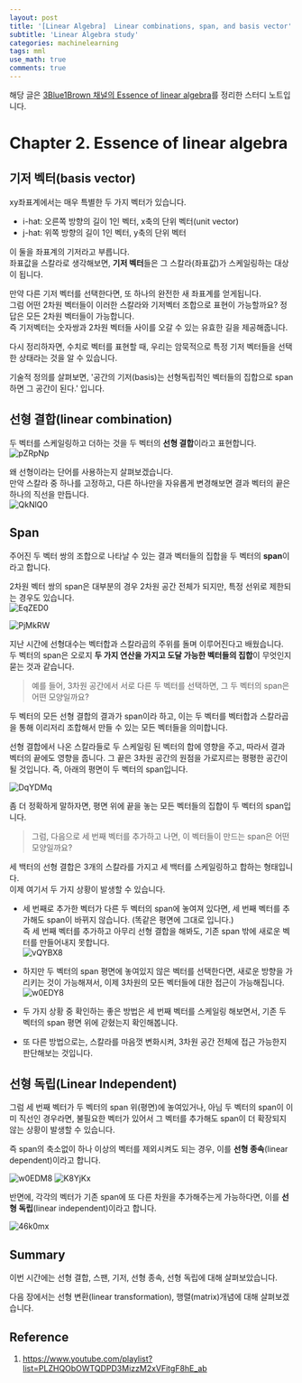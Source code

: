 ```yaml
---
layout: post
title: '[Linear Algebra]  Linear combinations, span, and basis vector'
subtitle: 'Linear Algebra study'
categories: machinelearning
tags: mml
use_math: true
comments: true
---
```



해당 글은 [3Blue1Brown 채널의 Essence of linear algebra](https://www.youtube.com/playlist?list=PLZHQObOWTQDPD3MizzM2xVFitgF8hE_ab)를 정리한 스터디 노트입니다.

# Chapter 2. Essence of linear algebra

## 기저 벡터(basis vector)
xy좌표계에서는 매우 특별한 두 가지 벡터가 있습니다.
- i-hat: 오른쪽 방향의 길이 1인 벡터, x축의 단위 벡터(unit vector)
- j-hat: 위쪽 방향의 길이 1인 벡터, y축의 단위 벡터

이 둘을 좌표계의 기저라고 부릅니다. <br>
좌표값을 스칼라로 생각해보면, **기저 벡터**들은 그 스칼라(좌표값)가 스케일링하는 대상이 됩니다.

만약 다른 기저 벡터를 선택한다면, 또 하나의 완전한 새 좌표계를 얻게됩니다. <br>
그럼 어떤 2차원 벡터들이 이러한 스칼라와 기저벡터 조합으로 표현이 가능할까요? 정답은 모든 2차원 벡터들이 가능합니다. <Br>
즉 기저벡터는 숫자쌍과 2차원 벡터들 사이를 오갈 수 있는 유효한 길을 제공해줍니다. <br>

다시 정리하자면, 수치로 벡터를 표현할 때, 우리는 암묵적으로 특정 기저 벡터들을 선택한 상태라는 것을 알 수 있습니다.

기술적 정의를 살펴보면, '공간의 기저(basis)는 선형독립적인 벡터들의 집합으로 span하면 그 공간이 된다.' 입니다.

## 선형 결합(linear combination)
두 벡터를 스케일링하고 더하는 것을 두 벡터의 **선형 결합**이라고 표현합니다.<br>
![pZRpNp](https://user-images.githubusercontent.com/48666867/139585598-55669ab1-6f0c-44a6-b1d3-1f7050776d10.gif)

왜 선형이라는 단어를 사용하는지 살펴보겠습니다. <br>
만약 스칼라 중 하나를 고정하고, 다른 하나만을 자유롭게 변경해보면 결과 벡터의 끝은 하나의 직선을 만듭니다.  <br>
![QkNlQ0](https://user-images.githubusercontent.com/48666867/139585798-4ceb1867-d0e2-46d1-b7b4-7def78726c09.gif)

## Span
주어진 두 벡터 쌍의 조합으로 나타날 수 있는 결과 벡터들의 집합을 두 벡터의 **span**이라고 합니다. <br>

2차원 벡터 쌍의 span은 대부분의 경우 2차원 공간 전체가 되지만, 특정 선위로 제한되는 경우도 있습니다. <Br>
![EqZED0](https://user-images.githubusercontent.com/48666867/139586491-8dac4474-1ff8-434b-8ef7-b1a898c7687d.gif)

![PjMkRW](https://user-images.githubusercontent.com/48666867/139586633-2104771f-ce5e-43b7-8649-075873d7c3fb.gif)

지난 시간에 선형대수는 벡터합과 스칼라곱의 주위를 돌며 이루어진다고 배웠습니다. <Br>
두 벡터의 span은 오로지 **두 가지 연산을 가지고 도달 가능한 벡터들의 집합**이 무엇인지 묻는 것과 같습니다.

> 예를 들어, 3차원 공간에서 서로 다른 두 벡터를 선택하면, 그 두 벡터의 span은 어떤 모양일까요?

두 벡터의 모든 선형 결합의 결과가 span이라 하고, 이는 두 벡터를 벡터합과 스칼라곱을 통해 이리저리 조합해서 만들 수 있는 모든 벡터들을 의미합니다.

선형 결합에서 나온 스칼라들로 두 스케일링 된 벡터의 합에 영향을 주고, 따라서 결과 벡터의 끝에도 영향을 줍니다. 그 끝은 3차원 공간의 원점을 가로지르는 평평한 공간이 될 것입니다. 즉, 아래의 평면이 두 벡터의 span입니다.

![DqYDMq](https://user-images.githubusercontent.com/48666867/139587395-e8cb08e4-8699-410e-90cf-534d3dcaf42b.gif)

좀 더 정확하게 말하자면, 평면 위에 끝을 놓는 모든 벡터들의 집합이 두 벡터의 span입니다.

> 그럼, 다음으로 세 번째 벡터를 추가하고 나면, 이 벡터들이 만드는 span은 어떤 모양일까요?

세 백터의 선형 결합은 3개의 스칼라를 가지고 세 백터를 스케일링하고 합하는 형태입니다. <br>
이제 여기서 두 가지 상황이 발생할 수 있습니다.
- 세 번째로 추가한 벡터가 다른 두 벡터의 span에 놓여져 있다면, 세 번째 벡터를 추가해도 span이 바뀌지 않습니다. (똑같은 평면에 그대로 입니다.)<Br>
즉 세 번째 벡터를 추가하고 아무리 선형 결합을 해봐도, 기존 span 밖에 새로운 벡터를 만들어내지 못합니다. <br>
![vQYBX8](https://user-images.githubusercontent.com/48666867/139607083-b4cf7375-bf95-4391-906d-1bb8d0c229b1.gif)

- 하지만 두 벡터의 span 평면에 놓여있지 않은 벡터를 선택한다면, 새로운 방향을 가리키는 것이 가능해져서, 이제 3차원의 모든 벡터들에 대한 접근이 가능해집니다. <br>
![w0EDY8](https://user-images.githubusercontent.com/48666867/139607372-6b5db786-ec46-46fd-aeb2-b6c9cf6cf43f.gif)

- 두 가지 상황 중 확인하는 좋은 방법은 세 번째 벡터를 스케일링 해보면서, 기존 두 벡터의 span 평면 위에 갇혔는지 확인해봅니다.
- 또 다른 방법으로는, 스칼라를 마음껏 변화시켜, 3차원 공간 전체에 접근 가능한지 판단해보는 것입니다.

## 선형 독립(Linear Independent)
그럼 세 번째 벡터가 두 벡터의 span 위(평면)에 놓여있거나, 아님 두 벡터의 span이 이미 직선인 경우라면, 불필요한 벡터가 있어서 그 벡터를 추가해도 span이 더 확장되지 않는 상황이 발생할 수 있습니다. <br>

즉 span의 축소없이 하나 이상의 벡터를 제외시켜도 되는 경우,  이를 **선형 종속**(linear dependent)이라고 합니다.

![w0EDM8](https://user-images.githubusercontent.com/48666867/139608473-0beb089b-2758-4b75-8af2-801cf00ff024.gif)
![K8YjKx](https://user-images.githubusercontent.com/48666867/139608348-b48e775b-ceca-4c31-af1e-a5362a4981cc.gif)

반면에, 각각의 벡터가 기존 span에 또 다른 차원을 추가해주는게 가능하다면, 이를 **선형 독립**(linear independent)이라고 합니다.

![46k0mx](https://user-images.githubusercontent.com/48666867/139608507-bba881f3-2632-4cea-a3a8-48ea6c04bd78.gif)

## Summary
이번 시간에는 선형 결합, 스팬, 기저, 선형 종속, 선형 독립에 대해 살펴보았습니다. <br>

다음 장에서는 선형 변환(linear transformation), 행렬(matrix)개념에 대해 살펴보겠습니다.

## Reference
1. https://www.youtube.com/playlist?list=PLZHQObOWTQDPD3MizzM2xVFitgF8hE_ab
